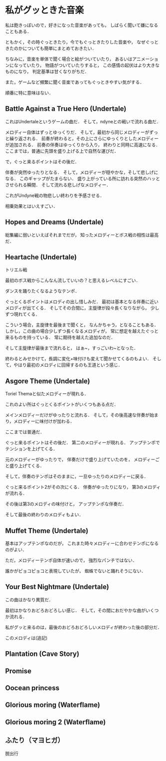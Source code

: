 私がグッときた音楽
================

私は飽きっぽいので，好きになった音楽があっても，
しばらく聞いて嫌になることもある．

ともかく，その時ぐっときたり，今でもぐっときたりした音楽や，
なぜぐっときたのかについても簡単にまとめておきたい．

ちなみに，音楽を単体で聞く場合と絵がついていたり，
あるいはアニメーションになっていたり，
物語がついていたりすると，
この感情の起伏はより大きなものになり，
判定基準は甘くなりがちだ．

また，ゲームなど頻繁に聞く音楽であってもぐっときやすい気がする．

順番に特に意味はない．

Battle Against a True Hero (Undertale)
--------------------

これはUndertaleというゲームの曲だ．
そして，ndyneとの戦いで流れる曲だ．

メロディー自体はずっとゆっくりだ．
そして，最初から同じメロディーがずっと繰り返される．
前奏が終わると，その上にさらにゆっくりとしたメロディーが追加される．
前奏の伴奏はゆっくりから入り，
終わりと同時に高速になる．
ここまでは，普通に先頭を盛り上げる上で自然な運びだ．

で，ぐっと来るポイントはその後だ．

伴奏が突然ゆったりとなる．
そして，メロディーが穏やかな，そして悲しげになる．
このギャップがたまらない．
盛り上がっている所に訪れる突然のハッとさせられる瞬間．
そして流れる悲しげなメロディー．

これがUndyne戦の物悲しい終わりを予感させる．

相乗効果とはいえすごい．

Hopes and Dreams (Undertale)
----------------

総集編に弱いといえばそれまでだが，
知ったメロディーとボス戦の相性は最高だ．

Heartache (Undertale)
---------------

トリエル戦

最初のボス戦からこんなん流していいの？と思えるレベルにすごい．

ダンスを踊りたくなるようなテンポ．

ぐっとくるポイントはメロディの出し惜しみだ．
最初は基本となる伴奏に近いメロディが出てくる．
そしてその合間に，主旋律が段々長くなりながら，
少しずつ現れてくる．

こういう場合，主旋律を最後まで聞くと，
なんかちゃう，となることもある．
しかし，この曲の場合少しずつ長くなるメロディが，
常に想定を越えたぐっと来るものを持っている．
常に期待を越えた追加なのだ．

そして主旋律が最後まで流れると，
はぁ~，すっごいわ~となった．

終わるとみせかけて，長調に変化+味付けも変えて聞かせてくるのもよい．
そして，やはり最初のメロディに回帰するのも王道という感じ．

Asgore Theme (Undertale)
-----------

Toriel Themaと似たメロディーが現れる．

これのよい所はぐっとくるポイントがいくつもある点だ．

メインメロディーだけがゆったりと流れる．
そして，その後高速な伴奏が始まり，メロディーに味付けが加わる．

ここまでは普通だ．

ぐっと来るポイントはその後だ．
第二のメロディーが現れる．
アップテンポでテンションを上げてくる．

元のメロディーがゆったりで，
伴奏だけで盛り上げていたのを，
メロディーごと盛り上げてくる．

そして，伴奏のテンポはそのままに，一旦ゆったりのメロディーに戻る．

ぐっと来るポイント2がその次にくる．
伴奏がゆったりになり，
第3のメロディが流れる．

その後は第3のメロディの味付けと，
アップテンポな伴奏だ．

そして最後の終わりのメロディもよい．

Muffet Theme (Undertale)
---------------

基本はアップテンポなのだが，
これまた時々メロディーに合わせテンポになるのがよい．

ただ，メロディーテンポ自体が速いので，
強烈なパンチではない．

誰かがピョコピョコと表現していたが，
蜘蛛でないと踊れそうにない．

Your Best Nightmare (Undertale)
---------------

この曲はかなり異質だ．

最初はかなりおどろおどろしい感じ．
そして，その間におだやかな曲がいくつか流れる．

私がグッと来るのは，最後のおどろおどろしいメロディが終わった後の部分だ．

このメロディは(追記)





Plantation (Cave Story)
------------------

Promise
---------------

Oocean princess
-------------------

Glorious moring (Waterflame)
-----------------------

Glorious moring 2 (Waterflame)
-----------------------

ふたり（マヨヒガ）
-------------------

脱出行
